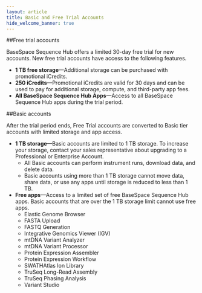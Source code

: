 ```yaml
---
layout: article
title: Basic and Free Trial Accounts
hide_welcome_banner: true
---
```



##Free trial accounts

BaseSpace Sequence Hub offers a limited 30-day free trial for new accounts. New free trial accounts have access to the following features.

- **1 TB free storage**—Additional storage can be purchased with promotional iCredits.
- **250 iCredits**—Promotional iCredits are valid for 30 days and can be used to pay for additional storage, compute, and third-party app fees.
- **All BaseSpace Sequence Hub Apps**—Access to all BaseSpace Sequence Hub apps during the trial period.

##Basic accounts

After the trial period ends, Free Trial accounts are converted to Basic tier accounts with limited storage and app access.

- **1 TB storage**—Basic accounts are limited to 1 TB storage. To increase your storage, contact your sales representative about upgrading to a Professional or Enterprise Account. 
	- All Basic accounts can perform instrument runs, download data, and delete data. 
	- Basic accounts using more than 1 TB storage cannot move data, share data, or use any apps until storage is reduced to less than 1 TB.
- **Free apps**—Access to a limited set of free BaseSpace Sequence Hub apps. Basic accounts that are over the 1 TB storage limit cannot use free apps.
  -  Elastic Genome Browser
  -  FASTA Upload
  -  FASTQ Generation
  -  Integrative Genomics Viewer (IGV)
  -  mtDNA Variant Analyzer
  -  mtDNA Variant Processor
  -  Protein Expression Assembler
  -  Protein Expression Workflow
  -  SWATHAtlas Ion Library
  -  TruSeq Long-Read Assembly
  -  TruSeq Phasing Analysis
  -  Variant Studio